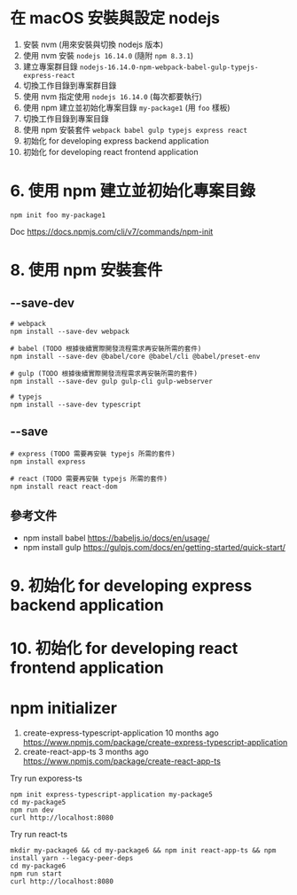 # 在 macOS 安裝與設定 nodejs

 1. 安裝 nvm (用來安裝與切換 nodejs 版本)
 2. 使用 nvm 安裝 `nodejs 16.14.0` (隨附 `npm 8.3.1`)
 3. 建立專案群目錄 `nodejs-16.14.0-npm-webpack-babel-gulp-typejs-express-react`
 4. 切換工作目錄到專案群目錄
 5. 使用 nvm 指定使用 `nodejs 16.14.0` (每次都要執行)
 6. 使用 npm 建立並初始化專案目錄 `my-package1` (用 `foo` 樣板)
 7. 切換工作目錄到專案目錄
 8. 使用 npm 安裝套件 `webpack babel gulp typejs express react`
 9. 初始化 for developing express backend application
10. 初始化 for developing react frontend application

# 6. 使用 npm 建立並初始化專案目錄

```
npm init foo my-package1
```

Doc https://docs.npmjs.com/cli/v7/commands/npm-init

# 8. 使用 npm 安裝套件

## --save-dev

```
# webpack
npm install --save-dev webpack

# babel (TODO 根據後續實際開發流程需求再安裝所需的套件)
npm install --save-dev @babel/core @babel/cli @babel/preset-env

# gulp (TODO 根據後續實際開發流程需求再安裝所需的套件)
npm install --save-dev gulp gulp-cli gulp-webserver

# typejs
npm install --save-dev typescript
```

## --save

```
# express (TODO 需要再安裝 typejs 所需的套件)
npm install express

# react (TODO 需要再安裝 typejs 所需的套件)
npm install react react-dom
```

## 參考文件

* npm install babel https://babeljs.io/docs/en/usage/
* npm install gulp https://gulpjs.com/docs/en/getting-started/quick-start/

# 9. 初始化 for developing express backend application

# 10. 初始化 for developing react frontend application

# npm initializer

1. create-express-typescript-application 10 months ago  https://www.npmjs.com/package/create-express-typescript-application
2. create-react-app-ts                   3 months ago   https://www.npmjs.com/package/create-react-app-ts

Try run exporess-ts

```
npm init express-typescript-application my-package5
cd my-package5
npm run dev
curl http://localhost:8080
```

Try run react-ts

```
mkdir my-package6 && cd my-package6 && npm init react-app-ts && npm install yarn --legacy-peer-deps
cd my-package6
npm run start
curl http://localhost:8080
```
